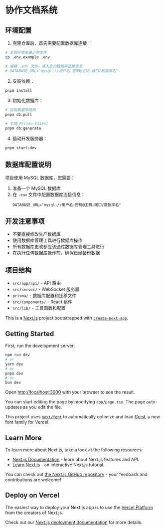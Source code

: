 # 协作文档系统

## 环境配置

1. 克隆仓库后，首先需要配置数据库连接：

```bash
# 复制环境变量示例文件
cp .env.example .env

# 编辑 .env 文件，填入您的数据库连接信息
# DATABASE_URL="mysql://用户名:密码@主机:端口/数据库名"
```

2. 安装依赖：
```bash
pnpm install
```

3. 初始化数据库：
```bash
# 拉取数据库结构
pnpm db:pull

# 生成 Prisma Client
pnpm db:generate
```

4. 启动开发服务器：
```bash
pnpm start:dev
```

## 数据库配置说明

项目使用 MySQL 数据库，您需要：

1. 准备一个 MySQL 数据库
2. 在 `.env` 文件中配置数据库连接信息：
   ```
   DATABASE_URL="mysql://用户名:密码@主机:端口/数据库名"
   ```


## 开发注意事项

- 不要直接修改生产数据库
- 使用数据库管理工具进行数据库操作
- 所有数据库更改都应该通过数据库管理工具进行
- 在执行任何数据库操作前，确保已经备份数据

## 项目结构

- `src/app/api/` - API 路由
- `src/server/` - WebSocket 服务器
- `prisma/` - 数据库配置和迁移文件
- `src/components/` - React 组件
- `src/lib/` - 工具函数和配置

This is a [Next.js](https://nextjs.org) project bootstrapped with [`create-next-app`](https://nextjs.org/docs/app/api-reference/cli/create-next-app).

## Getting Started

First, run the development server:

```bash
npm run dev
# or
yarn dev
# or
pnpm dev
# or
bun dev
```

Open [http://localhost:3000](http://localhost:3000) with your browser to see the result.

You can start editing the page by modifying `app/page.tsx`. The page auto-updates as you edit the file.

This project uses [`next/font`](https://nextjs.org/docs/app/building-your-application/optimizing/fonts) to automatically optimize and load [Geist](https://vercel.com/font), a new font family for Vercel.

## Learn More

To learn more about Next.js, take a look at the following resources:

- [Next.js Documentation](https://nextjs.org/docs) - learn about Next.js features and API.
- [Learn Next.js](https://nextjs.org/learn) - an interactive Next.js tutorial.

You can check out [the Next.js GitHub repository](https://github.com/vercel/next.js) - your feedback and contributions are welcome!

## Deploy on Vercel

The easiest way to deploy your Next.js app is to use the [Vercel Platform](https://vercel.com/new?utm_medium=default-template&filter=next.js&utm_source=create-next-app&utm_campaign=create-next-app-readme) from the creators of Next.js.

Check out our [Next.js deployment documentation](https://nextjs.org/docs/app/building-your-application/deploying) for more details.
